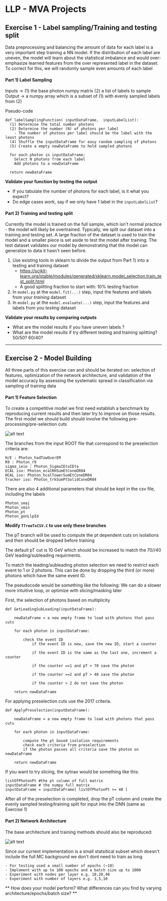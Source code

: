 

# LLP - MVA Projects

## Exercise 1 - Label sampling/Training and testing split

Data preprocessing and balancing the amount of data for each label is a very important step training a NN model. If the distribution of each label are uneven, the model will learn about the statistical imbalance and would over-emphasize learned features from the over represented label in the dataset. To correct for this, we will randomly sample even amounts of each label

#### Part 1) Label Sampling
Inputs $\rightarrow$ (1) the base photon numpy matrix (2) a list of labels to sample
Output $\rightarrow$  a numpy array which is a subset of (1) with evenly sampled labels from (2)

Pseudo-code
```
def labelSamplingFunction( inputDataFrame,  inputLabelList):
  (1) Determine the total number photons
  (2) Determine the number (N) of photons per label
    - The number of photons per label should be the label with the least photons
  (4) Shuffle the inputDataFrame for easy random sampling of photons
  (5) Create a empty newDataFrame to hold sampled photons

  for each photon in inputDataFrame:
    Select N photons from each label
    Add photons to a newDataFrame
  
  return newDataFrame

```

**Validate your function by testing the output**
  - If you tabulate the number of photons for each label, is it what you expect?
  - Do edge cases work, say if we only have 1 label in the `inputLabelList`?

#### Part 2) Training and testing split

Currently the model is trained on the full sample, which isn't normal practice - the model will likely be overtrained.  Typically, we split our dataset into a training and testing set. A large fraction of the dataset is used to train the model and a smaller piece is set aside to test the model after training. The test dataset validates our model by demonstrating that the model can generalize to data it hasn't seen before.

1) Use existing tools in sklearn to divide the output from Part 1) into a testing and training dataset
    -  https://scikit-learn.org/stable/modules/generated/sklearn.model_selection.train_test_split.html
    - A good splitting fraction to start with: $10\%$ testing fraction
2) In `model.py` at the `model.fit(...)` step, input the features and labels from your *training* dataset
3) In `model.py` at the `model.evaluate(...)` step, input the features and labels from you *testing* dataset

**Validate your results by comparing outputs**
  - What are the model results if you have uneven labels ?
  - What are the model results if try different testing and training splitting? 50/50? 60/40?




***


## Exercise 2 - Model Building

All three parts of this exercise can and should be iterated on: selection of features, optimization of the network architecture, and validation of the model accuracy by assessing the systematic spread in classification via sampling of training data

#### Part 1) Feature Selection

To create a competitive model we first need establish a benchmark by reproducing current results and then later try to improve on those results. The first model we should build should involve the following pre-processing/pre-selection cuts

![alt text](https://github.com/Jphsx/PhotonMVA/blob/master/Photon_Preselection.png?raw=true)

The branches from the input ROOT file that correspond to the preselection criteria are:
```
H/E : Photon_hadTowOverEM
R9 : Photon_r9
sigma_ieie : Photon_SigmaIEtaIEta
ECAL iso: Photon_ecalRHSumEtConeDR04
HCAL iso: Photon_hcalTowerSumEtConeDR04
Tracker iso: Photon_trkSumPtSolidConeDR04
```

There are also 4 additional parameters that should be kept in the csv file, including the labels
```
Photon_smaj 
Photon_smin
Photon_pt
Photon_genLlpId
```

**Modify `TTreeToCSV.C` to use only these branches**

The pT branch will be used to compute the pt dependent cuts on isolations and then should be dropped before training

The default pT cut is 10 GeV which should be increased to match the 70//40 GeV leading/subleading requirments. 

To match the leading/subleading photon selection we need to restrict each event to 1 or 2 photons. This can be done by dropping the third (or more) photons which have the same event ID.

The pseudocode would be something like the following:
We can do a slower more intuitive loop, or optimize with slicing/masking later



First, the selection of photons based on multiplicity
```
def GetLeadingSubLeading(inputDataFrame):
	
	newDataFrame = a new empty frame to load with photons that pass cuts
	
	for each photon in inputDataFrame:	
		
		check the event ID 
			if the event ID is new, save the new ID, start a counter
			
			if the event ID is the same as the last one, increment a counter
			
			if the counter ==1 and pT > 70 save the photon
			
			if the counter ==2 and pT > 40 save the photon
			
			if the counter > 2 do not save the photon				 
	
	return newDataFrame
```

For applying preselection cuts use the 2017 criteria. 
```
def ApplyPreselection(inputDataFrame):

	newDataFrame = a new empty frame to load with photons that pass cuts
	
	for each photon in inputDataFrame:
	
		compute the pt based isolation requirements
		check each criteria from preselection
		if the photon passes all criteria save the photon on newDataFrame

	return newDataFrame
```
	 

If you want to try slicing, the sytnax would be something like this:

```
listOfPhotonPt #the pt column of full matrix
inputDataFrame # the numpy full matrix
inputDataFrame = inputDataFrame[ listOfPhotonPt >= 40 ]
```

After all of the preselection is completed, drop the pT column and create the evenly sampled testing/training split for input into the DNN (same as Exercise 1)



#### Part 2) Network Architecture

The base architecture and training methods should also be reproduced:

![alt text](https://github.com/Jphsx/PhotonMVA/blob/master/DNN_architecture.png?raw=true)

Since our current implementation is a small statsitical subset which doesn't include the full MC background we don't dont need to train as long

	- For testing used a small number of epochs (~10)
	- Implement with up to 100 epochs and a batch size up to 1000
	- Experiment with nodes per layer e.g. 10,20,40
	- Experiment with number of layers e.g. 3,5,10
	

** How does your model perform? What differences can you find by varying architecture/epochs/batch size? **




